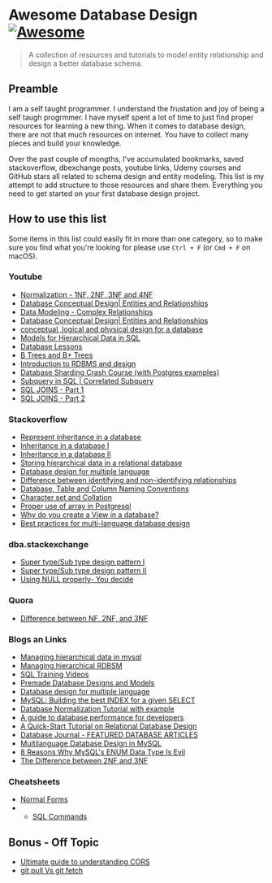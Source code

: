 # Awesome Database Design [![Awesome](https://awesome.re/badge.svg)](https://awesome.re)

> A collection of resources and tutorials to model entity relationship and design a better database schema.

## Preamble
I am a self taught programmer. I understand the frustation and joy of being a self taugh progrmmer. I have myself spent a lot of time to just find proper
resources for learning a new thing.
When it comes to database design, there are not that much resources on internet. You have to collect many pieces and build your knowledge.

Over the past couple of mongths, I've accumulated bookmarks, saved stackoverflow, dbexchange posts, youtube links, Udemy courses and GitHub stars all related to  schema design and entity modeling.
This list is my attempt to add structure to those resources and share them. Everything you need to get started on your first database design project.

## How to use this list
Some items in this list could easily fit in more than one category, so to make sure you find what you're looking for please use `Ctrl + F` (or `Cmd + F` on macOS).

### Youtube
- [Normalization - 1NF, 2NF, 3NF and 4NF](https://www.youtube.com/watch?v=UrYLYV7WSHM)
- [Database Conceptual Design| Entities and Relationships](https://www.youtube.com/watch?v=r0S5QqX1XpU)
- [Data Modeling - Complex Relationships](https://www.youtube.com/watch?v=ZTPAMJ9MzdY)
- [Database Conceptual Design| Entities and Relationships](https://www.youtube.com/watch?v=ZTPAMJ9MzdY)
- [conceptual, logical and physical design for a database](https://www.youtube.com/watch?v=RzbH-oumqpo)
- [Models for Hierarchical Data in SQL](https://www.youtube.com/watch?v=wuH5OoPC3hA)
- [Database Lessons](https://www.youtube.com/playlist?list=PL1LIXLIF50uXWJ9alDSXClzNCMynac38g)
- [B Trees and B+ Trees](https://www.youtube.com/watch?v=aZjYr87r1b8)
- [Introduction to RDBMS and design](https://www.youtube.com/watch?v=Jk0r7vbzzL0&list=PL7NE8oKPrqN4hlEczr_aGWgeCHO--6UNJ)
- [Database Sharding Crash Course (with Postgres examples)](https://www.youtube.com/watch?v=d1fXBLqnFvc&t)
- [Subquery in SQL | Correlated Subquery ](https://www.youtube.com/watch?v=nJIEIzF7tDw)
- [SQL JOINS - Part 1](https://www.youtube.com/watch?v=0OQJDd3QqQM)
- [SQL JOINS - Part 2](https://www.youtube.com/watch?v=RehbnzKHS28)


### Stackoverflow
- [Represent inheritance in a database](https://stackoverflow.com/questions/3579079/how-can-you-represent-inheritance-in-a-database)
- [Inheritance in a database I](https://stackoverflow.com/questions/190296/how-do-you-effectively-model-inheritance-in-a-database)
- [Inheritance in a database II](https://stackoverflow.com/questions/554522/something-like-inheritance-in-database-design)
- [Storing hierarchical data in a relational database](https://stackoverflow.com/questions/4048151/what-are-the-options-for-storing-hierarchical-data-in-a-relational-database)
- [Database design for multiple language](https://stackoverflow.com/questions/929410/what-are-best-practices-for-multi-language-database-design)
- [Difference between identifying and non-identifying relationships](https://stackoverflow.com/questions/762937/whats-the-difference-between-identifying-and-non-identifying-relationships)
- [Database, Table and Column Naming Conventions](https://stackoverflow.com/questions/7662/database-table-and-column-naming-conventions)
- [Character set and Collation](https://stackoverflow.com/questions/341273/what-does-character-set-and-collation-mean-exactly)
- [Proper use of array in Postgresql](https://stac43912/what-are-the-proper-use-cases-for-the-postgresql-array-datatype)
- [Why do you create a View in a database?](https://stackoverflow.com/questions/1278521/why-do-you-create-a-view-in-a-database)
- [Best practices for multi-language database design](https://stackoverflow.com/questions/929410/what-are-best-practices-for-multi-language-database-design)

### dba.stackexchange
- [Super type/Sub type design pattern I](https://dba.stackexchange.com/questions/140604/implementing-subtype-of-a-subtype-in-type-subtype-design-pattern-with-mutually-e)
- [Super type/Sub type design pattern II](https://dba.stackexchange.com/questions/149904/how-to-model-an-entity-type-that-can-have-different-sets-of-attributes)
- [Using NULL properly- You decide ](https://dba.stackexchange.com/questions/5222/why-shouldnt-we-allow-nulls)


### Quora
- [Difference between NF, 2NF, and 3NF](https://www.quora.com/What-is-the-difference-between-NF-2NF-and-3NF)


### Blogs an Links
- [Managing hierarchical data in mysql](http://mikehillyer.com/articles/managing-hierarchical-data-in-mysql/)
- [Managing hierarchical RDBSM](http://troels.arvin.dk/db/rdbms/links/#hierarchical)
- [SQL Training Videos](http://www.metamanager.com/cbt)
- [Premade Database Designs and Models](http://www.databaseanswers.org/data_models/)
- [Database design for multiple language](https://www.apphp.com/tutorials/index.php?page=multilanguage-database-design-in-mysql)
- [MySQL: Building the best INDEX for a given SELECT](http://mysql.rjweb.org/doc.php/index_cookbook_mysql#many_to_many_mapping_table)
- [Database Normalization Tutorial with example](http://dotnetanalysis.blogspot.com/2012/01/database-normalization-sql-server.html)
- [A guide to database performance for developers](https://use-the-index-luke.com/)
- [A Quick-Start Tutorial on Relational Database Design](https://www3.ntu.edu.sg/home/ehchua/programming/sql/Relational_Database_Design.html)
- [Database Journal - FEATURED DATABASE ARTICLES](https://www.databasejournal.com/)
- [Multilanguage Database Design in MySQL](https://www.apphp.com/tutorials/index.php?page=multilanguage-database-design-in-mysql)
- [8 Reasons Why MySQL's ENUM Data Type Is Evil](http://komlenic.com/244/8-reasons-why-mysqls-enum-data-type-is-evil/)
- [The Difference between 2NF and 3NF](https://arctype.com/blog/2nf-3nf-normalization-example)

### Cheatsheets
- [Normal Forms](https://drive.google.com/file/d/1ALvFpilIsD03YTW5tch_f-omhqMZoYqx/view?usp=sharing)
- - [SQL Commands](https://drive.google.com/file/d/1E0f4PC75wNCXxKHXxmx0Jq30BNUc1rKf/view?usp=sharing)

## Bonus - Off Topic
- [Ultimate guide to understanding CORS](https://softwareengineering.stackexchange.com/questions/252679/should-i-parse-xml-on-the-server-or-provide-a-proxy-and-let-the-browser-parse-it/253043#253043)
- [git pull Vs git fetch](https://stackoverflow.com/questions/292357/what-is-the-difference-between-git-pull-and-git-fetch/58743394#58743394)

